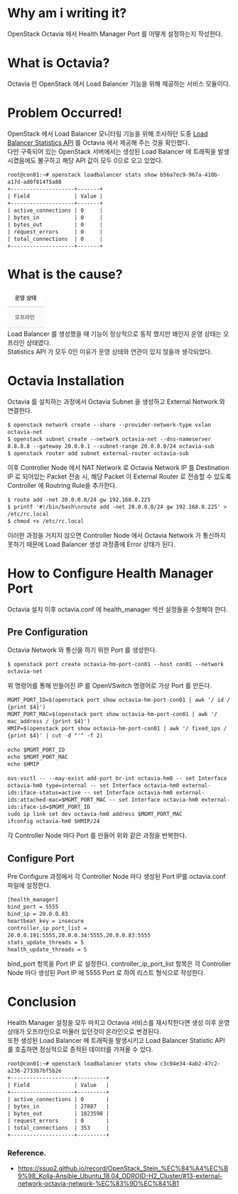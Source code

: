 # Why am i writing it?
OpenStack Octavia 에서 Health Manager Port 를 어떻게 설정하는지 작성한다.

# What is Octavia?
Octavia 란 OpenStack 에서 Load Balancer 기능을 위해 제공하는 서비스 모듈이다.

# Problem Occurred!
OpenStack 에서 Load Balancer 모니터링 기능을 위해 조사하던 도중 [Load Balancer Statistics API](https://docs.openstack.org/api-ref/load-balancer/v2/#get-load-balancer-statistics)  를 Octavia 에서 제공해 주는 것을 확인했다.   
다만 구축되어 있는 OpenStack 서버에서는 생성된 Load Balancer 에 트래픽을 발생시켰음에도 불구하고 해당 API 값이 모두 0으로 오고 있었다.   
```shell
root@con01:~# openstack loadbalancer stats show b56a7ec9-967a-410b-a17d-ad0f814f5a88
+--------------------+-------+
| Field              | Value |
+--------------------+-------+
| active_connections | 0     |
| bytes_in           | 0     |
| bytes_out          | 0     |
| request_errors     | 0     |
| total_connections  | 0     |
+--------------------+-------+
```

# What is the cause?
![LB_Operating_Status](/OpenStack/Octavia/image/LB_Operating_Status.png)   
Load Balancer 를 생성했을 때 기능이 정상적으로 동작 했지만 왜인지 운영 상태는 오프라인 상태였다.   
Statistics API 가 모두 0인 이유가 운영 상태와 연관이 있지 않을까 생각되었다.

# Octavia Installation
Octavia 를 설치하는 과정에서 Octavia Subnet 을 생성하고 External Network 와 연결한다.
```shell
$ openstack network create --share --provider-network-type vxlan octavia-net
$ openstack subnet create --network octavia-net --dns-nameserver 8.8.8.8 --gateway 20.0.0.1 --subnet-range 20.0.0.0/24 octavia-sub
$ openstack router add subnet external-router octavia-sub
```

이후 Controller Node 에서 NAT Network 로 Octavia Network IP 를 Destination IP 로 되어있는 Packet 전송 시, 해당 Packet 이 External Router 로 전송할 수 있도록 Controller 에 Routring Rule을 추가한다.
```shell
$ route add -net 20.0.0.0/24 gw 192.168.0.225
$ printf '#!/bin/bash\nroute add -net 20.0.0.0/24 gw 192.168.0.225' > /etc/rc.local
$ chmod +x /etc/rc.local
```

이러한 과정을 거치지 않으면 Controller Node 에서 Octavia Network 가 통신하지 못하기 때문에 Load Balancer 생성 과정중에 Error 상태가 된다.

# How to Configure Health Manager Port
Octavia 설치 이후 octavia.conf 에 health_manager 섹션 설정들을 수정해야 한다.

## Pre Configuration
Octavia Network 와 통신을 하기 위한 Port 를 생성한다.
```shell
$ openstack port create octavia-hm-port-con01 --host con01 --network octavia-net
```

위 명령어를 통해 만들어진 IP 를 OpenVSwitch 명령어로 가상 Port 를 만든다.
```shell
MGMT_PORT_ID=$(openstack port show octavia-hm-port-con01 | awk '/ id / {print $4}')
MGMT_PORT_MAC=$(openstack port show octavia-hm-port-con01 | awk '/ mac_address / {print $4}')
HMIP=$(openstack port show octavia-hm-port-con01 | awk '/ fixed_ips / {print $4}' | cut -d "'" -f 2)

echo $MGMT_PORT_ID
echo $MGMT_PORT_MAC
echo $HMIP

ovs-vsctl -- --may-exist add-port br-int octavia-hm0 -- set Interface octavia-hm0 type=internal -- set Interface octavia-hm0 external-ids:iface-status=active -- set Interface octavia-hm0 external-ids:attached-mac=$MGMT_PORT_MAC -- set Interface octavia-hm0 external-ids:iface-id=$MGMT_PORT_ID
sudo ip link set dev octavia-hm0 address $MGMT_PORT_MAC
ifconfig octavia-hm0 $HMIP/24
```

각 Controller Node 마다 Port 를 만들어 위와 같은 과정을 반복한다.

## Configure Port
Pre Configure 과정에서 각 Controller Node 마다 생성된 Port IP를 octavia.conf 파일에 설정한다.
```text
[health_manager]
bind_port = 5555
bind_ip = 20.0.0.83
heartbeat_key = insecure
controller_ip_port_list = 20.0.0.191:5555,20.0.0.34:5555,20.0.0.83:5555
stats_update_threads = 5
health_update_threads = 5
```

bind_port 항목을 Port IP 로 설정한다.
controller_ip_port_list 항목은 각 Controller Node 마다 생성된 Port IP 에 5555 Port 로 하여 리스트 형식으로 작성한다.

# Conclusion
Health Manager 설정을 모두 마치고 Octavia 서비스를 재시작한다면 생성 이후 운영 상태가 오프라인으로 머물러 있던것이 온라인으로 변경된다.   
또한 생성된 Load Balancer 에 트래픽을 발생시키고 Load Balancer Statistic API 를 호출하면 정상적으로 증적된 데이터를 가져올 수 있다.
```shell
root@con01:~# openstack loadbalancer stats show c3c04e34-4ab2-47c2-a236-2733b7bf5b2e
+--------------------+---------+
| Field              | Value   |
+--------------------+---------+
| active_connections | 0       |
| bytes_in           | 27887   |
| bytes_out          | 1823598 |
| request_errors     | 0       |
| total_connections  | 353     |
+--------------------+---------+
```

### Reference.
- https://ssup2.github.io/record/OpenStack_Stein_%EC%84%A4%EC%B9%98_Kolla-Ansible_Ubuntu_18.04_ODROID-H2_Cluster/#13-external-network-octavia-network-%EC%83%9D%EC%84%B1